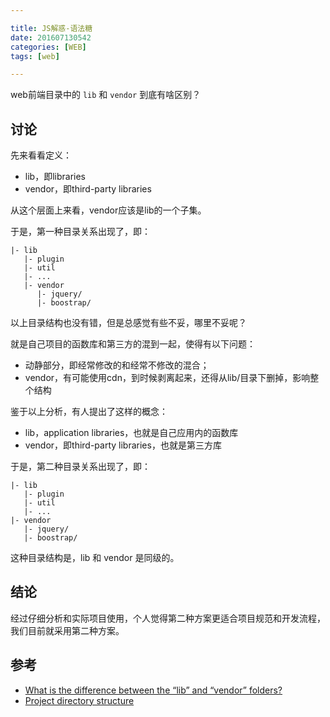 ```yaml
---

title: JS解惑-语法糖
date: 201607130542
categories: [WEB]
tags: [web]

---
```


web前端目录中的 `lib` 和 `vendor` 到底有啥区别？

## 讨论

先来看看定义：

* lib，即libraries
* vendor，即third-party libraries

从这个层面上来看，vendor应该是lib的一个子集。

于是，第一种目录关系出现了，即：

```
|- lib
   |- plugin
   |- util
   |- ...
   |- vendor
	  |- jquery/
	  |- boostrap/ 
```

以上目录结构也没有错，但是总感觉有些不妥，哪里不妥呢？

就是自己项目的函数库和第三方的混到一起，使得有以下问题：

* 动静部分，即经常修改的和经常不修改的混合；
* vendor，有可能使用cdn，到时候剥离起来，还得从lib/目录下删掉，影响整个结构

鉴于以上分析，有人提出了这样的概念：

* lib，application libraries，也就是自己应用内的函数库
* vendor，即third-party libraries，也就是第三方库

于是，第二种目录关系出现了，即：

```
|- lib
   |- plugin
   |- util
   |- ...
|- vendor
   |- jquery/
   |- boostrap/ 
```

这种目录结构是，lib 和 vendor 是同级的。

## 结论

经过仔细分析和实际项目使用，个人觉得第二种方案更适合项目规范和开发流程，我们目前就采用第二种方案。

## 参考

* [What is the difference between the “lib” and “vendor” folders?](http://programmers.stackexchange.com/questions/123305/what-is-the-difference-between-the-lib-and-vendor-folders)
* [Project directory structure](http://programmers.stackexchange.com/questions/tagged/directory-structure)
